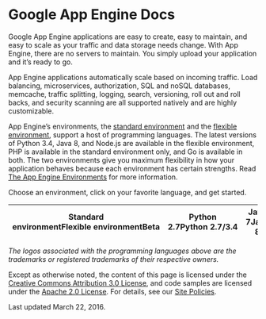 # Google App Engine Docs

Google App Engine applications are easy to create, easy to maintain, and easy to scale as your traffic and data storage needs change. With App Engine, there are no servers to maintain. You simply upload your application and it’s ready to go.

App Engine applications automatically scale based on incoming traffic. Load balancing, microservices, authorization, SQL and noSQL databases, memcache, traffic splitting, logging, search, versioning, roll out and roll backs, and security scanning are all supported natively and are highly customizable.

App Engine’s environments, the [standard environment](https://web.archive.org/web/20160424224927/https://cloud.google.com/appengine/docs/about-the-standard-environment) and the [flexible environment](https://web.archive.org/web/20160424224927/https://cloud.google.com/appengine/docs/flexible/), support a host of programming languages. The latest versions of Python 3.4, Java 8, and Node.js are available in the flexible environment, PHP is available in the standard environment only, and Go is available in both. The two environments give you maximum flexibility in how your application behaves because each environment has certain strengths. Read [The App Engine Environments](https://web.archive.org/web/20160424224927/https://cloud.google.com/appengine/docs/the-appengine-environments) for more information.

Choose an environment, click on your favorite language, and get started.


| Standard environmentFlexible&nbsp;environmentBeta | Python 2.7Python&nbsp;2.7/3.4 | Java 7Java 8 | PHP— | GoGo | —Node.js | —Custom&nbsp;Runtimes |
|---------------------------------------------------|-------------------------------|--------------|------|------|----------|-----------------------|

_The logos associated with the programming languages above are the trademarks or registered trademarks of their respective owners._

Except as otherwise noted, the content of this page is licensed under the [Creative Commons Attribution 3.0 License](https://web.archive.org/web/20160424224927/http://creativecommons.org/licenses/by/3.0/), and code samples are licensed under the [Apache 2.0 License](https://web.archive.org/web/20160424224927/http://www.apache.org/licenses/LICENSE-2.0). For details, see our [Site Policies](https://web.archive.org/web/20160424224927/https://cloud.google.com/site-policies).

Last updated March 22, 2016.
